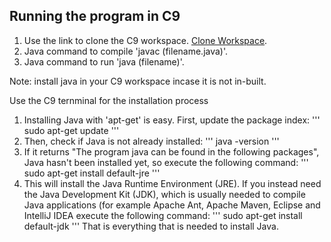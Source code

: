 ## Running the program in C9

1. Use the link to clone the C9 workspace. [Clone Workspace](https://c9.io/new/clone?name=javac9lab-cloned&cloneFromWorkspace=sudhar%2Fjavac9lab&description=&private=false).
2. Java command to compile 'javac (filename.java)'.
3. Java command to run 'java (filename)'. 

Note: install java in your C9 workspace incase it is not in-built.

Use the C9 ternminal for the installation process

1. Installing Java with 'apt-get' is easy. First, update the package index:
'''
sudo apt-get update
'''
2. Then, check if Java is not already installed:
'''
java -version
'''
3. If it returns "The program java can be found in the following packages", Java hasn't been installed yet, so execute the following command:
'''
sudo apt-get install default-jre
'''
4. This will install the Java Runtime Environment (JRE). If you instead need the Java Development Kit (JDK), which is usually needed to compile Java applications (for example Apache Ant, Apache Maven, Eclipse and IntelliJ IDEA execute the following command:
'''
sudo apt-get install default-jdk
'''
That is everything that is needed to install Java.
